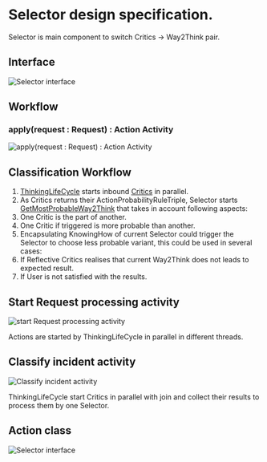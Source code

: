 # Selector design specification.

Selector is main component to switch Critics -> Way2Think pair.

## Interface

![Selector interface](https://github.com/menta/menta-0.3/raw/master/doc/informal/uml/images/SelectorInterface.png)

## Workflow

### apply(request : Request) : Action Activity

![apply(request : Request) : Action Activity](https://github.com/menta/menta-0.3/raw/master/doc/informal/uml/images/applyrequestRequestActionActivity.png)



## Classification Workflow

 1. [ThinkingLifeCycle](thinking-lifeCycle.md) starts inbound [Critics](critics.md) in parallel.
 1. As Critics returns their ActionProbabilityRuleTriple, Selector
 starts [GetMostProbableWay2Think](design-specification.md#Activity_diagram) that takes in account following aspects:
   2. One Critic is the part of another.
   2. One Critic if triggered is more probable than another.
 1. Encapsulating KnowingHow of current Selector could trigger the Selector to choose less probable variant,
 this could be used in several cases:
   2. If Reflective Critics realises that current Way2Think does not leads to expected result.
   2. If User is not satisfied with the results.

## Start Request processing activity

![start Request processing activity](https://github.com/menta/menta-0.3/raw/master/doc/informal/uml/images/startRequestprocessingactivity.png)

Actions are started by ThinkingLifeCycle in parallel in different threads.

## Classify incident activity

![Classify incident activity](https://github.com/menta/menta-0.3/raw/master/doc/informal/uml/images/classifyIncidentActivity.png)

ThinkingLifeCycle start Critics in parallel with join and collect their results to process them by one Selector.

## Action class

![Selector interface](https://github.com/menta/menta-0.3/raw/master/doc/informal/uml/images/ActionClass.png)
